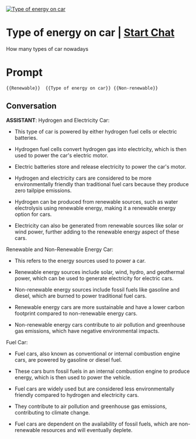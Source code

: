 
[![Type of energy on car](https://flow-prompt-covers.s3.us-west-1.amazonaws.com/icon/minimalist/mini_11.png)](https://gptcall.net/chat.html?data=%7B%22contact%22%3A%7B%22id%22%3A%22DOdqYGHOX47KkTBbCwIQ8%22%2C%22flow%22%3Atrue%7D%7D)
# Type of energy on car | [Start Chat](https://gptcall.net/chat.html?data=%7B%22contact%22%3A%7B%22id%22%3A%22DOdqYGHOX47KkTBbCwIQ8%22%2C%22flow%22%3Atrue%7D%7D)
How many types of car nowadays

# Prompt

```
{{Renewable}}  {{Type of energy on car}} {{Non-renewable}}
```

## Conversation

**ASSISTANT**: Hydrogen and Electricity Car:

- This type of car is powered by either hydrogen fuel cells or electric batteries.

- Hydrogen fuel cells convert hydrogen gas into electricity, which is then used to power the car's electric motor.

- Electric batteries store and release electricity to power the car's motor.

- Hydrogen and electricity cars are considered to be more environmentally friendly than traditional fuel cars because they produce zero tailpipe emissions.

- Hydrogen can be produced from renewable sources, such as water electrolysis using renewable energy, making it a renewable energy option for cars.

- Electricity can also be generated from renewable sources like solar or wind power, further adding to the renewable energy aspect of these cars.



Renewable and Non-Renewable Energy Car:

- This refers to the energy sources used to power a car.

- Renewable energy sources include solar, wind, hydro, and geothermal power, which can be used to generate electricity for electric cars.

- Non-renewable energy sources include fossil fuels like gasoline and diesel, which are burned to power traditional fuel cars.

- Renewable energy cars are more sustainable and have a lower carbon footprint compared to non-renewable energy cars.

- Non-renewable energy cars contribute to air pollution and greenhouse gas emissions, which have negative environmental impacts.



Fuel Car:

- Fuel cars, also known as conventional or internal combustion engine cars, are powered by gasoline or diesel fuel.

- These cars burn fossil fuels in an internal combustion engine to produce energy, which is then used to power the vehicle.

- Fuel cars are widely used but are considered less environmentally friendly compared to hydrogen and electricity cars.

- They contribute to air pollution and greenhouse gas emissions, contributing to climate change.

- Fuel cars are dependent on the availability of fossil fuels, which are non-renewable resources and will eventually deplete.


